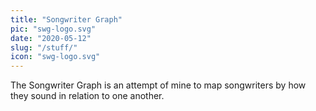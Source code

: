 ```yaml
---
title: "Songwriter Graph"
pic: "swg-logo.svg"
date: "2020-05-12"
slug: "/stuff/"
icon: "swg-logo.svg"
---
```


The Songwriter Graph is an attempt of mine to map songwriters by how they sound in relation to one another.
